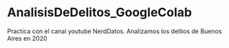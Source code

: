 # AnalisisDeDelitos_GoogleColab
Practica con el canal youtube NerdDatos. Analizamos los delitos de Buenos Aires en 2020
